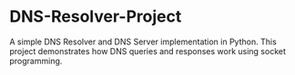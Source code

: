 # DNS-Resolver-Project
A simple DNS Resolver and DNS Server implementation in Python. This project demonstrates how DNS queries and responses work using socket programming.
